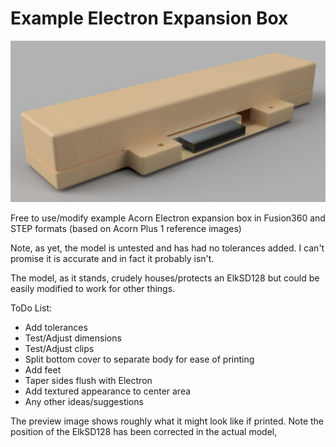 # Example Electron Expansion Box

![3D Render of Example Expansion Box](https://raw.githubusercontent.com/Knelfy/Example-Electron-Expansion-Box/main/Render%20(final).jpg)

Free to use/modify example Acorn Electron expansion box in Fusion360 and STEP formats (based on Acorn Plus 1 reference images)

Note, as yet, the model is untested and has had no tolerances added. I can't promise it is accurate and in fact it probably isn't.

The model, as it stands, crudely houses/protects an ElkSD128 but could be easily modified to work for other things.

ToDo List:

- Add tolerances
- Test/Adjust dimensions
- Test/Adjust clips
- Split bottom cover to separate body for ease of printing
- Add feet
- Taper sides flush with Electron
- Add textured appearance to center area
- Any other ideas/suggestions

The preview image shows roughly what it might look like if printed. Note the position of the ElkSD128 has been corrected in the actual model,
